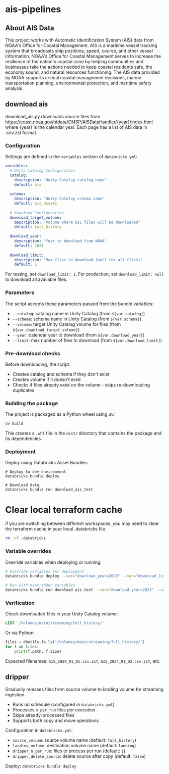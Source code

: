 # ais-pipelines

## About AIS Data

This project works with Automatic Identification System (AIS) data from NOAA's Office for Coastal Management. AIS is a maritime vessel tracking system that broadcasts ship positions, speed, course, and other vessel information. NOAA's Office for Coastal Management serves to increase the resilience of the nation's coastal zone by helping communities and businesses take the actions needed to keep coastal residents safe, the economy sound, and natural resources functioning. The AIS data provided by NOAA supports critical coastal management decisions, marine transportation planning, environmental protection, and maritime safety analysis. 

## download ais

download_ais.py downloads source files from https://coast.noaa.gov/htdata/CMSP/AISDataHandler/{year}/index.html 
where {year} is the calendar year. Each page has a list of AIS data in .csv.zst format.

### Configuration

Settings are defined in the `variables` section of `databricks.yml`:

```yaml
variables:
  # Unity Catalog Configuration
  catalog:
    description: "Unity Catalog catalog name"
    default: ais
  
  schema:
    description: "Unity Catalog schema name"
    default: ais_assets
  
  # Download Configuration
  download_target_volume:
    description: "Volume where AIS files will be downloaded"
    default: full_history
  
  download_year:
    description: "Year to download from NOAA"
    default: 2024
  
  download_limit:
    description: "Max files to download (null for all files)"
    default: 1
```

For testing, set `download_limit: 1`. For production, set `download_limit: null` to download all available files.

### Parameters

The script accepts these parameters passed from the bundle variables:

- `--catalog`: catalog name in Unity Catalog (from `${var.catalog}`)
- `--schema`: schema name in Unity Catalog (from `${var.schema}`)
- `--volume`: target Unity Catalog volume for files (from `${var.download_target_volume}`)
- `--year`: calendar year to download (from `${var.download_year}`)
- `--limit`: max number of files to download (from `${var.download_limit}`)

### Pre-download checks

Before downloading, the script:

* Creates catalog and schema if they don't exist
* Creates volume if it doesn't exist
* Checks if files already exist on the volume - skips re-downloading duplicates

### Building the package

The project is packaged as a Python wheel using uv:

```bash
uv build
```

This creates a `.whl` file in the `dist/` directory that contains the package and its dependencies.

### Deployment

Deploy using Databricks Asset Bundles:

```
# Deploy to dev environment
databricks bundle deploy

# Download data
databricks bundle run download_ais_test

```

# Clear local terraform cache
if you are switching between different workspaces, you may need to clear the terraform cache in your local .databricks file. 

```bash
rm -rf .databricks
```

### Variable overrides

Override variables when deploying or running:

```bash
# Override variables for deployment
databricks bundle deploy --var="download_year=2023" --var="download_limit=5"

# Run with overridden variables
databricks bundle run download_ais_test --var="download_year=2023" --var="download_limit=5"
```

### Verification

Check downloaded files in your Unity Catalog volume:

```sql
LIST '/Volumes/main/streaming/full_history/'
```

Or via Python:

```python
files = dbutils.fs.ls("/Volumes/main/streaming/full_history/")
for f in files:
    print(f.path, f.size)
```

Expected filenames: `AIS_2024_01_01.csv.zst`, `AIS_2024_01_02.csv.zst`, etc.

## dripper

Gradually releases files from source volume to landing volume for streaming ingestion.

- Runs on schedule (configured in `databricks.yml`)
- Processes `n_per_run` files per execution
- Skips already-processed files
- Supports both copy and move operations

Configuration in `databricks.yml`:
- `source_volume`: source volume name (default: `full_history`)
- `landing_volume`: destination volume name (default: `landing`)
- `dripper_n_per_run`: files to process per run (default: `1`)
- `dripper_delete_source`: delete source after copy (default: `false`)

Deploy: `databricks bundle deploy`
